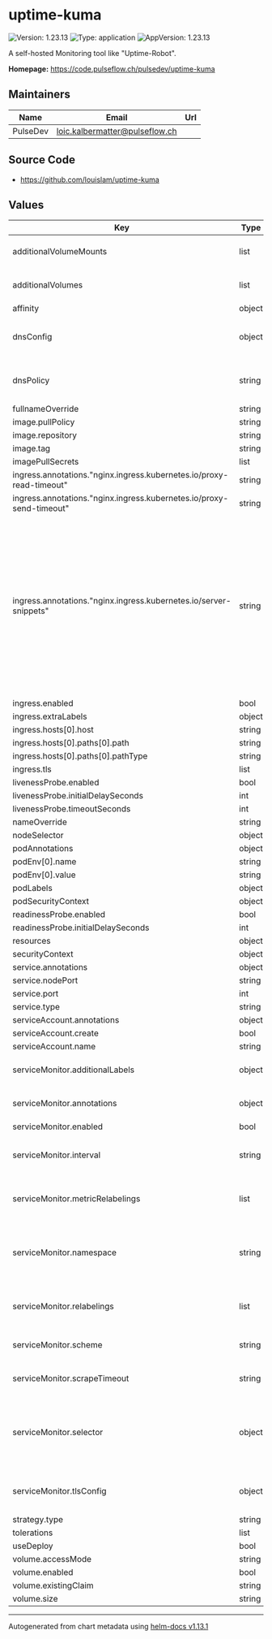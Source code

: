 # uptime-kuma

![Version: 1.23.13](https://img.shields.io/badge/Version-1.23.13-informational?style=flat-square) ![Type: application](https://img.shields.io/badge/Type-application-informational?style=flat-square) ![AppVersion: 1.23.13](https://img.shields.io/badge/AppVersion-1.23.13-informational?style=flat-square)

A self-hosted Monitoring tool like "Uptime-Robot".

**Homepage:** <https://code.pulseflow.ch/pulsedev/uptime-kuma>

## Maintainers

| Name     | Email                            | Url |
| -------- | -------------------------------- | --- |
| PulseDev | <loic.kalbermatter@pulseflow.ch> |     |

## Source Code

- <https://github.com/louislam/uptime-kuma>

## Values

| Key                                                                  | Type   | Default                                                                                                                                                                                                                                                                                                                                                                                                                                                                                                                 | Description                                                                                                        |
| -------------------------------------------------------------------- | ------ | ----------------------------------------------------------------------------------------------------------------------------------------------------------------------------------------------------------------------------------------------------------------------------------------------------------------------------------------------------------------------------------------------------------------------------------------------------------------------------------------------------------------------- | ------------------------------------------------------------------------------------------------------------------ |
| additionalVolumeMounts                                               | list   | `[]`                                                                                                                                                                                                                                                                                                                                                                                                                                                                                                                    | A list of additional volumeMounts to be added to the pod                                                           |
| additionalVolumes                                                    | list   | `[]`                                                                                                                                                                                                                                                                                                                                                                                                                                                                                                                    | A list of additional volumes to be added to the pod                                                                |
| affinity                                                             | object | `{}`                                                                                                                                                                                                                                                                                                                                                                                                                                                                                                                    |                                                                                                                    |
| dnsConfig                                                            | object | `{}`                                                                                                                                                                                                                                                                                                                                                                                                                                                                                                                    | Use this option to set custom DNS configurations to the created deployment                                         |
| dnsPolicy                                                            | string | `""`                                                                                                                                                                                                                                                                                                                                                                                                                                                                                                                    | Use this option to set a custom DNS policy to the created deployment                                               |
| fullnameOverride                                                     | string | `""`                                                                                                                                                                                                                                                                                                                                                                                                                                                                                                                    |                                                                                                                    |
| image.pullPolicy                                                     | string | `"IfNotPresent"`                                                                                                                                                                                                                                                                                                                                                                                                                                                                                                        |                                                                                                                    |
| image.repository                                                     | string | `"louislam/uptime-kuma"`                                                                                                                                                                                                                                                                                                                                                                                                                                                                                                |                                                                                                                    |
| image.tag                                                            | string | `"1.23.13-debian"`                                                                                                                                                                                                                                                                                                                                                                                                                                                                                                      |                                                                                                                    |
| imagePullSecrets                                                     | list   | `[]`                                                                                                                                                                                                                                                                                                                                                                                                                                                                                                                    |                                                                                                                    |
| ingress.annotations."nginx.ingress.kubernetes.io/proxy-read-timeout" | string | `"3600"`                                                                                                                                                                                                                                                                                                                                                                                                                                                                                                                |                                                                                                                    |
| ingress.annotations."nginx.ingress.kubernetes.io/proxy-send-timeout" | string | `"3600"`                                                                                                                                                                                                                                                                                                                                                                                                                                                                                                                |                                                                                                                    |
| ingress.annotations."nginx.ingress.kubernetes.io/server-snippets"    | string | `"location / {\n  proxy_set_header Upgrade $http_upgrade;\n  proxy_http_version 1.1;\n  proxy_set_header X-Forwarded-Host $http_host;\n  proxy_set_header X-Forwarded-Proto $scheme;\n  proxy_set_header X-Forwarded-For $remote_addr;\n  proxy_set_header Host $host;\n  proxy_set_header Connection \"upgrade\";\n  proxy_set_header X-Real-IP $remote_addr;\n  proxy_set_header X-Forwarded-For $proxy_add_x_forwarded_for;\n  proxy_set_header   Upgrade $http_upgrade;\n  proxy_cache_bypass $http_upgrade;\n}\n"` |                                                                                                                    |
| ingress.enabled                                                      | bool   | `false`                                                                                                                                                                                                                                                                                                                                                                                                                                                                                                                 |                                                                                                                    |
| ingress.extraLabels                                                  | object | `{}`                                                                                                                                                                                                                                                                                                                                                                                                                                                                                                                    |                                                                                                                    |
| ingress.hosts[0].host                                                | string | `"chart-example.local"`                                                                                                                                                                                                                                                                                                                                                                                                                                                                                                 |                                                                                                                    |
| ingress.hosts[0].paths[0].path                                       | string | `"/"`                                                                                                                                                                                                                                                                                                                                                                                                                                                                                                                   |                                                                                                                    |
| ingress.hosts[0].paths[0].pathType                                   | string | `"ImplementationSpecific"`                                                                                                                                                                                                                                                                                                                                                                                                                                                                                              |                                                                                                                    |
| ingress.tls                                                          | list   | `[]`                                                                                                                                                                                                                                                                                                                                                                                                                                                                                                                    |                                                                                                                    |
| livenessProbe.enabled                                                | bool   | `true`                                                                                                                                                                                                                                                                                                                                                                                                                                                                                                                  |                                                                                                                    |
| livenessProbe.initialDelaySeconds                                    | int    | `15`                                                                                                                                                                                                                                                                                                                                                                                                                                                                                                                    |                                                                                                                    |
| livenessProbe.timeoutSeconds                                         | int    | `2`                                                                                                                                                                                                                                                                                                                                                                                                                                                                                                                     |                                                                                                                    |
| nameOverride                                                         | string | `""`                                                                                                                                                                                                                                                                                                                                                                                                                                                                                                                    |                                                                                                                    |
| nodeSelector                                                         | object | `{}`                                                                                                                                                                                                                                                                                                                                                                                                                                                                                                                    |                                                                                                                    |
| podAnnotations                                                       | object | `{}`                                                                                                                                                                                                                                                                                                                                                                                                                                                                                                                    |                                                                                                                    |
| podEnv[0].name                                                       | string | `"UPTIME_KUMA_PORT"`                                                                                                                                                                                                                                                                                                                                                                                                                                                                                                    |                                                                                                                    |
| podEnv[0].value                                                      | string | `"3001"`                                                                                                                                                                                                                                                                                                                                                                                                                                                                                                                |                                                                                                                    |
| podLabels                                                            | object | `{}`                                                                                                                                                                                                                                                                                                                                                                                                                                                                                                                    |                                                                                                                    |
| podSecurityContext                                                   | object | `{}`                                                                                                                                                                                                                                                                                                                                                                                                                                                                                                                    |                                                                                                                    |
| readinessProbe.enabled                                               | bool   | `true`                                                                                                                                                                                                                                                                                                                                                                                                                                                                                                                  |                                                                                                                    |
| readinessProbe.initialDelaySeconds                                   | int    | `5`                                                                                                                                                                                                                                                                                                                                                                                                                                                                                                                     |                                                                                                                    |
| resources                                                            | object | `{}`                                                                                                                                                                                                                                                                                                                                                                                                                                                                                                                    |                                                                                                                    |
| securityContext                                                      | object | `{}`                                                                                                                                                                                                                                                                                                                                                                                                                                                                                                                    |                                                                                                                    |
| service.annotations                                                  | object | `{}`                                                                                                                                                                                                                                                                                                                                                                                                                                                                                                                    |                                                                                                                    |
| service.nodePort                                                     | string | `nil`                                                                                                                                                                                                                                                                                                                                                                                                                                                                                                                   |                                                                                                                    |
| service.port                                                         | int    | `3001`                                                                                                                                                                                                                                                                                                                                                                                                                                                                                                                  |                                                                                                                    |
| service.type                                                         | string | `"ClusterIP"`                                                                                                                                                                                                                                                                                                                                                                                                                                                                                                           |                                                                                                                    |
| serviceAccount.annotations                                           | object | `{}`                                                                                                                                                                                                                                                                                                                                                                                                                                                                                                                    |                                                                                                                    |
| serviceAccount.create                                                | bool   | `false`                                                                                                                                                                                                                                                                                                                                                                                                                                                                                                                 |                                                                                                                    |
| serviceAccount.name                                                  | string | `""`                                                                                                                                                                                                                                                                                                                                                                                                                                                                                                                    |                                                                                                                    |
| serviceMonitor.additionalLabels                                      | object | `{}`                                                                                                                                                                                                                                                                                                                                                                                                                                                                                                                    | Additional labels to add to the ServiceMonitor                                                                     |
| serviceMonitor.annotations                                           | object | `{}`                                                                                                                                                                                                                                                                                                                                                                                                                                                                                                                    | Additional annotations to add to the ServiceMonitor                                                                |
| serviceMonitor.enabled                                               | bool   | `false`                                                                                                                                                                                                                                                                                                                                                                                                                                                                                                                 |                                                                                                                    |
| serviceMonitor.interval                                              | string | `"60s"`                                                                                                                                                                                                                                                                                                                                                                                                                                                                                                                 | Scrape interval. If not set, the Prometheus default scrape interval is used.                                       |
| serviceMonitor.metricRelabelings                                     | list   | `[]`                                                                                                                                                                                                                                                                                                                                                                                                                                                                                                                    | Prometheus [MetricRelabelConfigs] to apply to samples before ingestion                                             |
| serviceMonitor.namespace                                             | string | `nil`                                                                                                                                                                                                                                                                                                                                                                                                                                                                                                                   | Namespace where the ServiceMonitor resource should be created, default is the same as the release namespace        |
| serviceMonitor.relabelings                                           | list   | `[]`                                                                                                                                                                                                                                                                                                                                                                                                                                                                                                                    | Prometheus [RelabelConfigs] to apply to samples before scraping                                                    |
| serviceMonitor.scheme                                                | string | `nil`                                                                                                                                                                                                                                                                                                                                                                                                                                                                                                                   | Scheme to use when scraping, e.g. http (default) or https.                                                         |
| serviceMonitor.scrapeTimeout                                         | string | `"10s"`                                                                                                                                                                                                                                                                                                                                                                                                                                                                                                                 | Timeout if metrics can't be retrieved in given time interval                                                       |
| serviceMonitor.selector                                              | object | `{}`                                                                                                                                                                                                                                                                                                                                                                                                                                                                                                                    | Prometheus ServiceMonitor selector, only select Prometheus's with these labels (if not set, select any Prometheus) |
| serviceMonitor.tlsConfig                                             | object | `{}`                                                                                                                                                                                                                                                                                                                                                                                                                                                                                                                    | TLS configuration to use when scraping, only applicable for scheme https.                                          |
| strategy.type                                                        | string | `"Recreate"`                                                                                                                                                                                                                                                                                                                                                                                                                                                                                                            |                                                                                                                    |
| tolerations                                                          | list   | `[]`                                                                                                                                                                                                                                                                                                                                                                                                                                                                                                                    |                                                                                                                    |
| useDeploy                                                            | bool   | `true`                                                                                                                                                                                                                                                                                                                                                                                                                                                                                                                  |                                                                                                                    |
| volume.accessMode                                                    | string | `"ReadWriteOnce"`                                                                                                                                                                                                                                                                                                                                                                                                                                                                                                       |                                                                                                                    |
| volume.enabled                                                       | bool   | `true`                                                                                                                                                                                                                                                                                                                                                                                                                                                                                                                  |                                                                                                                    |
| volume.existingClaim                                                 | string | `""`                                                                                                                                                                                                                                                                                                                                                                                                                                                                                                                    |                                                                                                                    |
| volume.size                                                          | string | `"4Gi"`                                                                                                                                                                                                                                                                                                                                                                                                                                                                                                                 |                                                                                                                    |

---

Autogenerated from chart metadata using [helm-docs v1.13.1](https://github.com/norwoodj/helm-docs/releases/v1.13.1)
